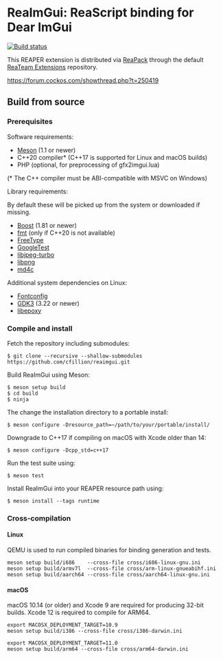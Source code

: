 # ReaImGui: ReaScript binding for Dear ImGui

[![Build status](https://ci.appveyor.com/api/projects/status/9umkecgrs4sa8odf/branch/master?svg=true)](https://ci.appveyor.com/project/cfillion/reaimgui/branch/master)

This REAPER extension is distributed via [ReaPack](https://reapack.com)
through the default [ReaTeam Extensions](https://github.com/ReaTeam/Extensions)
repository.

https://forum.cockos.com/showthread.php?t=250419

## Build from source

### Prerequisites

Software requirements:

- [Meson](https://mesonbuild.com/) (1.1 or newer)
- C++20 compiler* (C++17 is supported for Linux and macOS builds)
- PHP (optional, for preprocessing of gfx2imgui.lua)

(* The C++ compiler must be ABI-compatible with MSVC on Windows)

Library requirements:

By default these will be picked up from the system or downloaded if missing.

- [Boost](https://www.boost.org/) (1.81 or newer)
- [fmt](https://fmt.dev/) (only if C++20 is not available)
- [FreeType](https://www.freetype.org/)
- [GoogleTest](https://github.com/google/googletest)
- [libjpeg-turbo](https://www.libjpeg-turbo.org/)
- [libpng](http://www.libpng.org/pub/png/libpng.html)
- [md4c](https://github.com/mity/md4c)

Additional system dependencies on Linux:

- [Fontconfig](https://www.fontconfig.org)
- [GDK3](https://developer.gnome.org/gdk3/stable/) (3.22 or newer)
- [libepoxy](https://github.com/anholt/libepoxy)

### Compile and install

Fetch the repository including submodules:

    $ git clone --recursive --shallow-submodules https://github.com/cfillion/reaimgui.git

Build ReaImGui using Meson:

    $ meson setup build
    $ cd build
    $ ninja

The change the installation directory to a portable install:

    $ meson configure -Dresource_path=~/path/to/your/portable/install/

Downgrade to C++17 if compiling on macOS with Xcode older than 14:

    $ meson configure -Dcpp_std=c++17

Run the test suite using:

    $ meson test

Install ReaImGui into your REAPER resource path using:

    $ meson install --tags runtime

### Cross-compilation

#### Linux

QEMU is used to run compiled binaries for binding generation and tests.

    meson setup build/i686    --cross-file cross/i686-linux-gnu.ini
    meson setup build/armv7l  --cross-file cross/arm-linux-gnueabihf.ini
    meson setup build/aarch64 --cross-file cross/aarch64-linux-gnu.ini

#### macOS

macOS 10.14 (or older) and Xcode 9 are required for producing 32-bit builds.
Xcode 12 is required to compile for ARM64.

    export MACOSX_DEPLOYMENT_TARGET=10.9
    meson setup build/i386 --cross-file cross/i386-darwin.ini

    export MACOSX_DEPLOYMENT_TARGET=11.0
    meson setup build/arm64 --cross-file cross/arm64-darwin.ini
